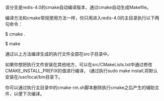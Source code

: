该分支是redis-4.0的cmake自动编译版本，通过cmake自动生成Makefile。

编译方法和cmake常规使用方法一样，你只用进入redis-4.0的主目录执行以下两句命令：

$ cmake .

$ make

通过以上方法编译生成的执行文件全部在src子目录中。

如果你想把执行文件安装在其他地方，可以在src/CMakeLists.txt中通过修改CMAKE_INSTALL_PREFIX的值进行编译，
i通过执行sudo make install,将默认安装在/usr/local/bin目录下。

你可以通过执行主目录中的cmake-rm.sh脚本删除执行cmake之后产生的辅助文件，以便下次编译。
